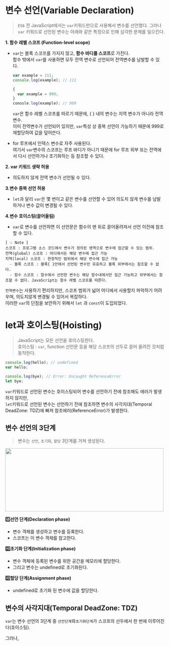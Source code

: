 # 변수 선언(Variable Declaration)
> `ES6` 전 JavaScript에서는 `var`키워드만으로 사용해서 변수를 선언했다. 그러나 `var` 키워드로 선언된 변수는 아래와 같은 특징으로 인해 심각한 문제를 일으킨다.

**1. 함수 레벨 스코프 (Function-level scope)**<br/>
- `var`는 블록 스코프를 가지지 않고, **함수 바디를 스코프**로 가진다. <br/>
함수 밖에서 `var`를 사용하면 모두 전역 변수로 선언되어 전역변수를 남발할 수 있다. <br/>
    ```jsx
    var example = 111;
    console.log(example); // 111

    {
      var example = 999;
    }
    conosle.log(example); // 999
    ```
    `var`은 함수 레벨 스코프를 따르기 때문에, { } 내의 변수는 지역 변수가 아니라 전역 변수.<br/>
    이미 전역변수가 선언되어 있지만, `var`특성 상 중복 선언이 가능하기 때문에 999로 재할당하여 값을 덮어쓴다.
    
- for 루프에서 인덱스 변수로 자주 사용된다. <br/>
여기서 `var`변수의 스코프는 루프 바디가 아니기 때문에 for 루프 외부 또는 전역에서 다시 선언하거나 초기화하는 등 참조할 수 있다.

**2. var 키워드 생략 허용**<br/>
- 의도하지 않게 전역 변수가 선언될 수 있다. 

**3.변수 중복 선언 허용** <br/>
- `let`과 달리 `var`은 몇 번이고 같은 변수를 선언할 수 있어 의도치 않게 변수를 남발하거나 변수 값이 변경될 수 있다.<br>

**4.변수 호이스팅(끌어올림)** <br/>
- `var`로 변수를 선언하면 이 선언문은 함수의 맨 위로 끌어올려져서 선언 이전에 참조할 수 있다.<br>

```
[ 💡 Note ]
스코프 : 프로그램 소스 코드에서 변수가 정의된 영역으로 변수에 접근할 수 있는 범위.
전역(global) 스코프 : 어디에서든 해당 변수에 접근 가능
지역(local) 스코프 : 한정적인 범위에서 해당 변수에 접근 가능
  - 블록 스코프 : 블록{ }안에서 선언된 변수만 유효하고 블록 외부에서는 참조할 수 없다.
  - 함수 스코프 : 함수에서 선언한 변수는 해당 함수내에서만 접근 가능하고 외부에서는 참조할 수 없다. JavaScript는 함수 레벨 스코프를 따른다.
```
`전역변수`는 사용하기 편리하지만, 스코프 범위가 넓어 어디에서 사용할지 파악하기 어려우며, 의도치않게 변경될 수 있어서 복잡하다. <br />이러한 `var`의 단점을 보안하기 위해서 `let` 과 `const`이 도입되었다.

# let과 호이스팅(Hoisting)
> JavaScript는 모든 선언을 호이스팅한다. <br />
호이스팅 : `var`, function 선언문 등을 해당 스코프의 선두로 끌어 올려진 것처럼 동작한다.
```jsx
console.log(hello); // undefined
var hello;

console.log(bye); // Error: Uncaught ReferenceError
let bye;
```
`var`키워드로 선언된 변수는 호이스팅되어 변수를 선언하기 전에 참조해도 에러가 발생하지 않지만, <br/>
`let`키워드로 선언된 변수는 선언하기 전에 참조하면 변수의 사각지대(Temporal DeadZone: TDZ)에 빠져 참조에러(ReferenceError)가 발생한다.<br/>
## 변수 선언의 3단계
> 변수는 `선언`, `초기화`, `할당` 3단계를 거쳐 생성된다.

<img src="https://user-images.githubusercontent.com/87024040/208873161-86b72c00-0ce6-4746-be9c-3a91b07464d0.png" width="500px" height="200px">

**1️⃣선언 단계(Declaration phase)**<br/>
- 변수 객체를 생성하고 변수를 등록한다. <br/>
- 스코프는 이 변수 객체를 참고한다.
    
**2️⃣초기화 단계(Initialization phase)** <br/>
- 변수 객체에 등록된 변수를 위한 공간을 메모리에 할당한다. <br/>
- 그리고 변수는 undefined로 초기화된다.
    
**3️⃣할당 단계(Assignment phase)**  <br/>
- undefined로 초기화 된 변수에 값을 할당한다.

## 변수의 사각지대(Temporal DeadZone: TDZ)
`var`는 변수 선언의 3단계 중 `선언단계`와`초기화단계`가 스코프의 선두에서 한 번에 이루어진다(호이스팅).

그러나, 
